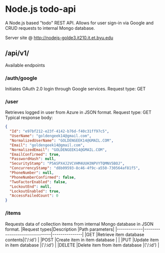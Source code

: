 # Node.js todo-api
A Node.js based "todo" REST API.
Allows for user sign-in via Google and CRUD requests to internal Mongo database.

Server site @ http://nodejs-golde3.it210.it.et.byu.edu

## /api/v1/
Available endpoints

### /auth/google
Initiates OAuth 2.0 login through Google services.
Request type: GET

### /user
Retrieves logged in user from Azure in JSON format.
Request type: GET
Typical response body:

```json
{
  "Id": "e97bf212-e23f-4142-b76d-f40c31ff97c5",
  "UserName": "goldengeek14@gmail.com",
  "NormalizedUserName": "GOLDENGEEK14@GMAIL.COM",
  "Email": "goldengeek14@gmail.com",
  "NormalizedEmail": "GOLDENGEEK14@GMAIL.COM",
  "EmailConfirmed": true,
  "PasswordHash": null,
  "SecurityStamp": "P5ASPX4J2VCVHM4UUH3NPVYTQMNV5BOJ",
  "ConcurrencyStamp": "d8b09593-8c46-4f9c-a550-730564af81f5",
  "PhoneNumber": null,
  "PhoneNumberConfirmed": false,
  "TwoFactorEnabled": false,
  "LockoutEnd": null,
  "LockoutEnabled": true,
  "AccessFailedCount": 0
}
```

### /items
Requests data of collection items from internal Mongo database in JSON format.
|Request types|Description                    |Path parameters|
|-------------|-------------------------------|---------------|
|GET          |Retrieve item database contents|('/:id')       |
|POST         |Create item in item database   |               |
|PUT          |Update item in item database   |('/:id')       |
|DELETE       |Delete item from item database |('/:id')       |
